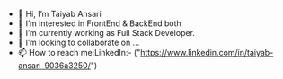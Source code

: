 - 👋 Hi, I’m Taiyab Ansari
- 👀 I’m interested in FrontEnd & BackEnd both
- 🌱 I’m currently working as Full Stack Developer.
- 💞️ I’m looking to collaborate on ...
- 📫 How to reach me:LinkedIn:- ("https://www.linkedin.com/in/taiyab-ansari-9036a3250/")

<!---
tybans/tybans is a ✨ special ✨ repository because its `README.md` (this file) appears on your GitHub profile.
You can click the Preview link to take a look at your changes.
--->
